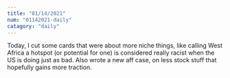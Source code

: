 ```yaml
---
title: "01/14/2021"
num: "01142021-daily"
catagory: "daily"
---
```

Today, I cut some cards that were about more niche things, like calling West Africa a hotspot (or potential for one) is considered really racist when the US is doing just as bad. Also wrote a new aff case, on less stock stuff that hopefully gains more traction.
